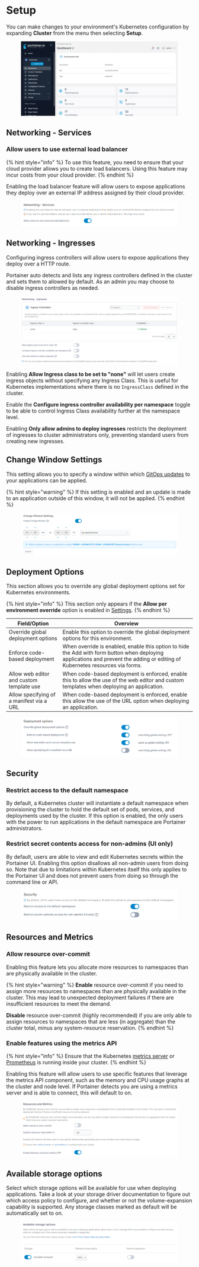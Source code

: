 # Setup

You can make changes to your environment's Kubernetes configuration by expanding **Cluster** from the menu then selecting **Setup**.

<figure><img src="../../../.gitbook/assets/2.20-kubernetes-cluster-setup.gif" alt=""><figcaption></figcaption></figure>

## Networking - Services

### Allow users to use external load balancer

{% hint style="info" %}
To use this feature, you need to ensure that your cloud provider allows you to create load balancers. Using this feature may incur costs from your cloud provider.
{% endhint %}

Enabling the load balancer feature will allow users to expose applications they deploy over an external IP address assigned by their cloud provider.

<figure><img src="../../../.gitbook/assets/2.20-kubernetes-cluster-setup-networking-services.png" alt=""><figcaption></figcaption></figure>

## Networking - Ingresses

Configuring ingress controllers will allow users to expose applications they deploy over a HTTP route.

Portainer auto detects and lists any ingress controllers defined in the cluster and sets them to allowed by default. As an admin you may choose to disable ingress controllers as needed.

<figure><img src="../../../.gitbook/assets/2.19-kubernetes-cluster-setup-ingresses.png" alt=""><figcaption></figcaption></figure>

Enabling **Allow Ingress class to be set to "none"** will let users create ingress objects without specifying any Ingress Class. This is useful for Kubernetes implementations where there is no `IngressClass` defined in the cluster.

Enable the **Configure ingress controller availability per namespace** toggle to be able to control Ingress Class availability further at the namespace level.

Enabling **Only allow admins to deploy ingresses** restricts the deployment of ingresses to cluster administrators only, preventing standard users from creating new ingresses.

## Change Window Settings

This setting allows you to specify a window within which [GitOps updates](../applications/manifest.md#gitops-updates) to your applications can be applied.

{% hint style="warning" %}
If this setting is enabled and an update is made to an application outside of this window, it will not be applied.
{% endhint %}

<figure><img src="../../../.gitbook/assets/2.20-kubernetes-cluster-setup-changewindow.png" alt=""><figcaption></figcaption></figure>

## Deployment Options

This section allows you to override any global deployment options set for Kubernetes environments.

{% hint style="info" %}
This section only appears if the **Allow per environment override** option is enabled in [Settings](../../../admin/settings/#deployment-options).
{% endhint %}

| Field/Option                             | Overview                                                                                                                                                                       |
| ---------------------------------------- | ------------------------------------------------------------------------------------------------------------------------------------------------------------------------------ |
| Override global deployment options       | Enable this option to override the global deployment options for this environment.                                                                                             |
| Enforce code-based deployment            | When override is enabled, enable this option to hide the Add with form button when deploying applications and prevent the adding or editing of Kubernetes resources via forms. |
| Allow web editor and custom template use | When code-based deployment is enforced, enable this to allow the use of the web editor and custom templates when deploying an application.                                     |
| Allow specifying of a manifest via a URL | When code-based deployment is enforced, enable this allow the use of the URL option when deploying an application.                                                             |

<figure><img src="../../../.gitbook/assets/2.20-kubernetes-cluster-setup-deployment.png" alt=""><figcaption></figcaption></figure>

## Security

### Restrict access to the default namespace

By default, a Kubernetes cluster will instantiate a default namespace when provisioning the cluster to hold the default set of pods, services, and deployments used by the cluster. If this option is enabled, the only users with the power to run applications in the default namespace are Portainer administrators.

### Restrict secret contents access for non-admins (UI only)

By default, users are able to view and edit Kubernetes secrets within the Portainer UI. Enabling this option disallows all non-admin users from doing so. Note that due to limitations within Kubernetes itself this only applies to the Portainer UI and does not prevent users from doing so through the command line or API.

<figure><img src="../../../.gitbook/assets/2.20-kubernetes-cluster-setup-security.png" alt=""><figcaption></figcaption></figure>

## Resources and Metrics

### Allow resource over-commit

Enabling this feature lets you allocate more resources to namespaces than are physically available in the cluster.

{% hint style="warning" %}
**Enable** resource over-commit if you need to assign more resources to namespaces than are physically available in the cluster. This may lead to unexpected deployment failures if there are insufficient resources to meet the demand.

**Disable** resource over-commit (highly recommended) if you are only able to assign resources to namespaces that are less (in aggregate) than the cluster total, minus any system-resource reservation.
{% endhint %}

### Enable features using the metrics API

{% hint style="info" %}
&#x20;Ensure that the Kubernetes [metrics server](https://kubernetes.io/docs/tasks/debug-application-cluster/resource-metrics-pipeline/#metrics-server) or [Prometheus](https://github.com/kubernetes-sigs/prometheus-adapter) is running inside your cluster.
{% endhint %}

Enabling this feature will allow users to use specific features that leverage the metrics API component, such as the memory and CPU usage graphs at the cluster and node level. If Portainer detects you are using a metrics server and is able to connect, this will default to on.

<figure><img src="../../../.gitbook/assets/2.15-k8s-cluster-setup-resources.png" alt=""><figcaption></figcaption></figure>

## Available storage options

Select which storage options will be available for use when deploying applications. Take a look at your storage driver documentation to figure out which access policy to configure, and whether or not the volume-expansion capability is supported. Any storage classes marked as default will be automatically set to on.

<figure><img src="../../../.gitbook/assets/2.15-k8s-cluster-setup-storage.png" alt=""><figcaption></figcaption></figure>

